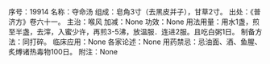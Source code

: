 序号：19914
名称：夺命汤
组成：皂角3寸（去黑皮并子），甘草2寸。
出处：《普济方》卷六十一。
主治：喉风
加减：None
功效：None
用法用量：用水1盏，煎至半盏，去滓，入蜜少许，再煎3-5沸，放温服．连进2服。且吃白粥1日。
制备方法：同打碎。
临床应用：None
各家论述：None
用药禁忌：忌油面、酒、鱼腥、炙煿诸热毒物100日。
附注：None
